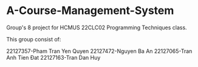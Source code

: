 # A-Course-Management-System
Group's 8 project for HCMUS 22CLC02 Programming Techniques class.

This group consist of:

22127357-Pham Tran Yen Quyen
22127472-Nguyen Ba An
22127065-Tran Anh Tien Đat
22127163-Tran Dan Huy